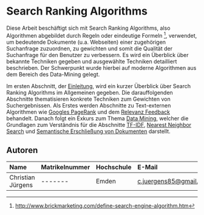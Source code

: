 # Search Ranking Algorithms
Diese Arbeit beschäftigt sich mit Search Ranking Algorithms, also Algorithmen abgebildet durch Regeln oder eindeutige
Formeln [^1], verwendet, um bedeutende Dokumente (u.a. Webseiten) einer zugehörigen Suchanfrage zuzuordnen,
zu gewichten und somit die Qualität der Suchanfrage für den Benutzer zu verbessern. 
Es wird ein Überblick über bekannte Techniken gegeben und ausgewählte Techniken detailliert beschrieben. Der Schwerpunkt 
wurde hierbei auf moderne Algorithmen aus dem Bereich des Data-Mining gelegt. 

Im ersten Abschnitt, der [Einleitung](03_introduction.md), wird ein kurzer Überblick über Search Ranking Algorithms 
im Allgemeinen gegeben. Die darauffolgenden Abschnitte thematisieren konkrete Techniken zum Gewichten von Suchergebnissen. 
Als Erstes werden Abschnitte zu Text-externen Algorithmen wie [Googles PageRank](04_pagerank.md) und dem
[Relevanz Feedback](05_relevancefeedback.md)
behandelt. Danach folgt ein Exkurs zum Thema [Data Mining](06_exkurs_data_mining.md), welcher die Grundlagen zum 
Verständnis für die Abschnitte [TF-IDF](07_tfidf.md), [Nearest Neighbor Search](08_nearest_neighbor.md) 
und [Semantische Erschließung von Dokumenten](09_semantic_ranking.md) darstellt.


## Autoren

| Name             | Matrikelnummer | Hochschule | E-Mail                     |
|:-----------------|:---------------|:-----------|:---------------------------|
|Christian Jürgens | -------        | Emden      | c.juergens85@gmail.com     |


[^1]:http://www.brickmarketing.com/define-search-engine-algorithm.htm
